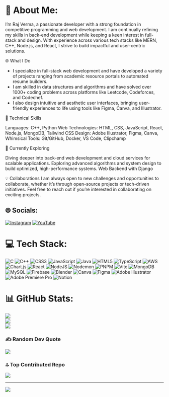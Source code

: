 # 💫 About Me:
I’m Raj Verma, a passionate developer with a strong foundation in competitive programming and web development. I am continually refining my skills in back-end development while keeping a keen interest in full-stack and design. With experience across various tech stacks like MERN, C++, Node.js, and React, I strive to build impactful and user-centric solutions.

🌐 What I Do

- I specialize in full-stack web development and have developed a variety of projects ranging from academic resource portals to automated resume builders.
- I am skilled in data structures and algorithms and have solved over 1000+ coding problems across platforms like Leetcode, Codeforces, and Codechef.
- I also design intuitive and aesthetic user interfaces, bringing user-friendly experiences to life using tools like Figma, Canva, and Illustrator.

🔧 Technical Skills

Languages: C++, Python
Web Technologies: HTML, CSS, JavaScript, React, Node.js, MongoDB, Tailwind CSS
Design: Adobe Illustrator, Figma, Canva, Whimsical
Tools: Git/GitHub, Docker, VS Code, Clipchamp

🌱 Currently Exploring

Diving deeper into back-end web development and cloud services for scalable applications.
Exploring advanced algorithms and system design to build optimized, high-performance systems.
Web Backend with Django

💡 Collaborations
I am always open to new challenges and opportunities to collaborate, whether it’s through open-source projects or tech-driven initiatives. Feel free to reach out if you’re interested in collaborating on exciting projects.


## 🌐 Socials:
[![Instagram](https://img.shields.io/badge/Instagram-%23E4405F.svg?logo=Instagram&logoColor=white)](https://instagram.com/verma.raj__) [![YouTube](https://img.shields.io/badge/YouTube-%23FF0000.svg?logo=YouTube&logoColor=white)](https://youtube.com/@@Intuit_and_Code) 

# 💻 Tech Stack:
![C](https://img.shields.io/badge/c-%2300599C.svg?style=for-the-badge&logo=c&logoColor=white) ![C++](https://img.shields.io/badge/c++-%2300599C.svg?style=for-the-badge&logo=c%2B%2B&logoColor=white) ![CSS3](https://img.shields.io/badge/css3-%231572B6.svg?style=for-the-badge&logo=css3&logoColor=white) ![JavaScript](https://img.shields.io/badge/javascript-%23323330.svg?style=for-the-badge&logo=javascript&logoColor=%23F7DF1E) ![Java](https://img.shields.io/badge/java-%23ED8B00.svg?style=for-the-badge&logo=openjdk&logoColor=white) ![HTML5](https://img.shields.io/badge/html5-%23E34F26.svg?style=for-the-badge&logo=html5&logoColor=white) ![TypeScript](https://img.shields.io/badge/typescript-%23007ACC.svg?style=for-the-badge&logo=typescript&logoColor=white) ![AWS](https://img.shields.io/badge/AWS-%23FF9900.svg?style=for-the-badge&logo=amazon-aws&logoColor=white) ![Chart.js](https://img.shields.io/badge/chart.js-F5788D.svg?style=for-the-badge&logo=chart.js&logoColor=white) ![React](https://img.shields.io/badge/react-%2320232a.svg?style=for-the-badge&logo=react&logoColor=%2361DAFB) ![NodeJS](https://img.shields.io/badge/node.js-6DA55F?style=for-the-badge&logo=node.js&logoColor=white) ![Nodemon](https://img.shields.io/badge/NODEMON-%23323330.svg?style=for-the-badge&logo=nodemon&logoColor=%BBDEAD) ![PNPM](https://img.shields.io/badge/pnpm-%234a4a4a.svg?style=for-the-badge&logo=pnpm&logoColor=f69220) ![Vite](https://img.shields.io/badge/vite-%23646CFF.svg?style=for-the-badge&logo=vite&logoColor=white) ![MongoDB](https://img.shields.io/badge/MongoDB-%234ea94b.svg?style=for-the-badge&logo=mongodb&logoColor=white) ![MySQL](https://img.shields.io/badge/mysql-4479A1.svg?style=for-the-badge&logo=mysql&logoColor=white) ![Firebase](https://img.shields.io/badge/firebase-a08021?style=for-the-badge&logo=firebase&logoColor=ffcd34) ![Blender](https://img.shields.io/badge/blender-%23F5792A.svg?style=for-the-badge&logo=blender&logoColor=white) ![Canva](https://img.shields.io/badge/Canva-%2300C4CC.svg?style=for-the-badge&logo=Canva&logoColor=white) ![Figma](https://img.shields.io/badge/figma-%23F24E1E.svg?style=for-the-badge&logo=figma&logoColor=white) ![Adobe Illustrator](https://img.shields.io/badge/adobe%20illustrator-%23FF9A00.svg?style=for-the-badge&logo=adobe%20illustrator&logoColor=white) ![Adobe Premiere Pro](https://img.shields.io/badge/Adobe%20Premiere%20Pro-9999FF.svg?style=for-the-badge&logo=Adobe%20Premiere%20Pro&logoColor=white) ![Notion](https://img.shields.io/badge/Notion-%23000000.svg?style=for-the-badge&logo=notion&logoColor=white)
# 📊 GitHub Stats:
![](https://github-readme-stats.vercel.app/api?username=Rarma03&theme=jolly&hide_border=false&include_all_commits=false&count_private=false)<br/>
![](https://github-readme-streak-stats.herokuapp.com/?user=Rarma03&theme=jolly&hide_border=false)<br/>
![](https://github-readme-stats.vercel.app/api/top-langs/?username=Rarma03&theme=jolly&hide_border=false&include_all_commits=false&count_private=false&layout=compact)

### ✍️ Random Dev Quote
![](https://quotes-github-readme.vercel.app/api?type=horizontal&theme=radical)

### 🔝 Top Contributed Repo
![](https://github-contributor-stats.vercel.app/api?username=Rarma03&limit=5&theme=tokyonight&combine_all_yearly_contributions=true)

---
[![](https://visitcount.itsvg.in/api?id=Rarma03&icon=0&color=0)](https://visitcount.itsvg.in)
